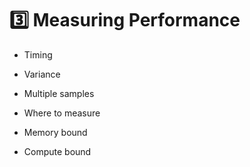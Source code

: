 # 3️⃣ Measuring Performance
* Timing
* Variance
* Multiple samples
* Where to measure

* Memory bound
* Compute bound
